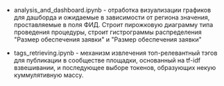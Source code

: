 - analysis_and_dashboard.ipynb - отработка визуализации графиков для дашборда и 
ожидаемые в зависимости от региона значения, проставляемые в поля ФИД.
Строит пирожковую диаграмму типа проведения процедуры, строит гистрограммы распределения
"Размер обеспечения заявки" и "Размер обеспечения заявки"
 
- tags_retrieving.ipynb - механизм извлечения топ-релевантный тэгов для публикации в сообществе площадки, основанный на tf-idf взвешивании, и последующее выборе токенов, образующих некую куммулятивную массу.
